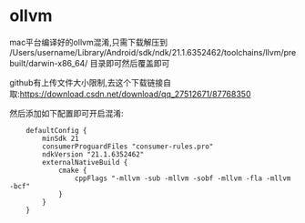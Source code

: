 # ollvm

mac平台编译好的ollvm混淆,只需下载解压到 /Users/username/Library/Android/sdk/ndk/21.1.6352462/toolchains/llvm/prebuilt/darwin-x86_64/ 目录即可然后覆盖即可

github有上传文件大小限制,去这个下载链接自取:https://download.csdn.net/download/qq_27512671/87768350

然后添加如下配置即可开启混淆:

```
    defaultConfig {
        minSdk 21
        consumerProguardFiles "consumer-rules.pro"
        ndkVersion "21.1.6352462"
        externalNativeBuild {
            cmake {
                cppFlags "-mllvm -sub -mllvm -sobf -mllvm -fla -mllvm -bcf"
            }
        }
    }
```
